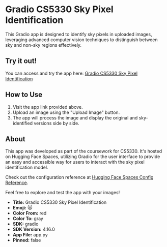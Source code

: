 # Gradio CS5330 Sky Pixel Identification

This Gradio app is designed to identify sky pixels in uploaded images, leveraging advanced computer vision techniques to distinguish between sky and non-sky regions effectively.

## Try it out!

You can access and try the app here: [Gradio CS5330 Sky Pixel Identification](https://huggingface.co/spaces/Fiona123456/gradio-cs5330-sky-pixel-identification)

## How to Use

1. Visit the app link provided above.
2. Upload an image using the "Upload Image" button.
3. The app will process the image and display the original and sky-identified versions side by side.

## About

This app was developed as part of the coursework for CS5330. It's hosted on Hugging Face Spaces, utilizing Gradio for the user interface to provide an easy and accessible way for users to interact with the sky pixel identification model.

Check out the configuration reference at [Hugging Face Spaces Config Reference](https://huggingface.co/docs/hub/spaces-config-reference).

Feel free to explore and test the app with your images!

- **Title:** Gradio CS5330 Sky Pixel Identification
- **Emoji:** 😻
- **Color From:** red
- **Color To:** gray
- **SDK:** gradio
- **SDK Version:** 4.16.0
- **App File:** app.py
- **Pinned:** false
